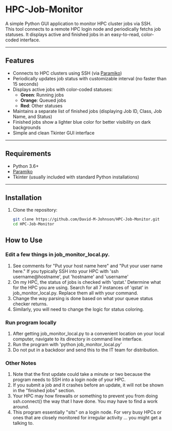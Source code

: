 # HPC-Job-Monitor

A simple Python GUI application to monitor HPC cluster jobs via SSH.  
This tool connects to a remote HPC login node and periodically fetchs job statuses. It displays active and finished jobs in an easy-to-read, color-coded interface.

---

## Features

- Connects to HPC clusters using SSH (via [Paramiko](https://github.com/paramiko/paramiko))
- Periodically updates job status with customizable interval (no faster than 15 seconds)
- Displays active jobs with color-coded statuses:
  - **Green**: Running jobs
  - **Orange**: Queued jobs
  - **Red**: Other statuses
- Maintains a separate list of finished jobs (displaying Job ID, Class, Job Name, and Status)
- Finished jobs show a lighter blue color for better visibility on dark backgrounds
- Simple and clean Tkinter GUI interface

---

## Requirements

- Python 3.6+
- [Paramiko](https://pypi.org/project/paramiko/)
- Tkinter (usually included with standard Python installations)

---

## Installation

1. Clone the repository:
   ```bash
   git clone https://github.com/David-M-Johnson/HPC-Job-Monitor.git
   cd HPC-Job-Monitor

## How to Use

### Edit a few things in job_monitor_local.py.
1. See comments for "Put your host name here" and "Put your user name here." If you typically SSH into your HPC with 'ssh username@hostname', put 'hostname' and 'username'
2. On my HPC, the status of jobs is checked with 'qstat.' Determine what for the HPC you are using. Search for all 7 instances of 'qstat' in job_monitor_local.py. Replace them all with your command.
3. Change the way parsing is done based on what your queue status checker returns.
4. Similarly, you will need to change the logic for status coloring.

### Run program locally
1. After getting job_monitor_local.py to a convenient location on your local computer, navigate to its directory in command line interface.
2. Run the program with 'python job_monitor_local.py'
3. Do not put in a backdoor and send this to the IT team for distribution.

### Other Notes
1. Note that the first update could take a minute or two because the program needs to SSH into a login node of your HPC.
2. If you submit a job and it crashes before an update, it will not be shown in the "finished jobs" section.
3. Your HPC may how firewalls or something to prevent you from doing ssh.connect() the way that I have done. You may have to find a work around.
4. This program essentially "sits" on a login node. For very busy HPCs or ones that are closely monitored for irregular activity ... you might get a talking to.
